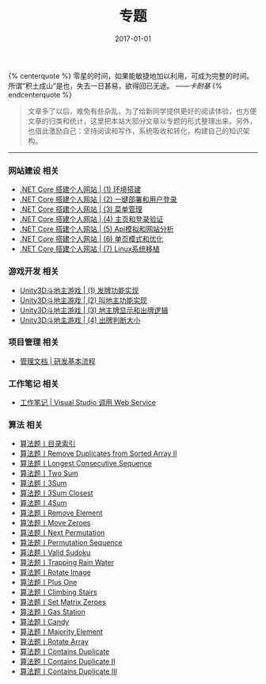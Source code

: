 ﻿---
title: 专题
date: 2017-01-01
---

{% centerquote %}
零星的时间，如果能敏捷地加以利用，可成为完整的时间。
所谓“积土成山”是也，失去一日甚易，欲得回已无途。 
*——卡耐基*
{% endcenterquote %}
>文章多了以后，难免有些杂乱。为了给新同学提供更好的阅读体验，也方便文章的归类和统计，这里把本站大部分文章以专题的形式整理出来。另外，也借此激励自己：坚持阅读和写作，系统吸收和转化，构建自己的知识架构。
---

### 网站建设 相关
- [.NET Core 搭建个人网站 | (1) 环境搭建](/posts/mywebsite/MyWebSite01/)
- [.NET Core 搭建个人网站 | (2) 一键部署和用户登录](/posts/mywebsite/MyWebSite02/)
- [.NET Core 搭建个人网站 | (3) 菜单管理](/posts/mywebsite/MyWebSite03/)
- [.NET Core 搭建个人网站 | (4) 主页和登录验证](/posts/mywebsite/MyWebSite04/)
- [.NET Core 搭建个人网站 | (5) Api模拟和网站分析](/posts/mywebsite/MyWebSite05/)
- [.NET Core 搭建个人网站 | (6) 单页模式和优化](/posts/mywebsite/MyWebSite06/)
- [.NET Core 搭建个人网站 | (7) Linux系统移植](/posts/mywebsite/MyWebSite07/)

### 游戏开发 相关
- [Unity3D斗地主游戏 | (1) 发牌功能实现](posts/chinesepoker/ChinesePoker01)
- [Unity3D斗地主游戏 | (2) 叫地主功能实现](posts/chinesepoker/ChinesePoker02)
- [Unity3D斗地主游戏 | (3) 地主牌显示和出牌逻辑](posts/chinesepoker/ChinesePoker03)
- [Unity3D斗地主游戏 | (4) 出牌判断大小](posts/chinesepoker/ChinesePoker04)

### 项目管理 相关
- [管理文档 | 研发基本流程](/posts/softwareEngineering/Development.Flow/)

### 工作笔记 相关
- [工作笔记 | Visual Studio 调用 Web Service](/posts/workdiary/WebService.With.VS/)

### 算法 相关
- [算法题丨目录索引](/posts/algorithm/)
- [算法题丨Remove Duplicates from Sorted Array II](/posts/algorithm/002.Remove.Duplicates.from.Sorted.Array.II/)
- [算法题丨Longest Consecutive Sequence](/posts/algorithm/003.Longest.Consecutive.Sequence/)
- [算法题丨Two Sum](/posts/algorithm/004.Two.Sum/)
- [算法题丨3Sum](/posts/algorithm/005.3Sum/)
- [算法题丨3Sum Closest](/posts/algorithm/006.3Sum.Closest/)
- [算法题丨4Sum](/posts/algorithm/007.4Sum/)
- [算法题丨Remove Element](/posts/algorithm/008.Remove.Element/)
- [算法题丨Move Zeroes](/posts/algorithm/009.Move.Zeroes/)
- [算法题丨Next Permutation](/posts/algorithm/010.Next.Permutation/)
- [算法题丨Permutation Sequence](/posts/algorithm/011.Permutation.Sequence/)
- [算法题丨Valid Sudoku](/posts/algorithm/012.Valid.Sudoku/)
- [算法题丨Trapping Rain Water](/posts/algorithm/013.Trapping.Rain.Water/)
- [算法题丨Rotate Image](/posts/algorithm/014.Rotate.Image/)
- [算法题丨Plus One](/posts/algorithm/015.Plus.One/)
- [算法题丨Climbing Stairs](/posts/algorithm/016.Climbing.Stairs/)
- [算法题丨Set Matrix Zeroes](/posts/algorithm/017.Set.Matrix.Zeroes/)
- [算法题丨Gas Station](/posts/algorithm/018.Gas.Station/)
- [算法题丨Candy](/posts/algorithm/019.Candy/)
- [算法题丨Majority Element](/posts/algorithm/020.Majority.Element/)
- [算法题丨Rotate Array](/posts/algorithm/021.Rotate.Array/)
- [算法题丨Contains Duplicate](/posts/algorithm/022.Contains.Duplicate/)
- [算法题丨Contains Duplicate II](/posts/algorithm/023.Contains.Duplicate.II/)
- [算法题丨Contains Duplicate III](/posts/algorithm/024.Contains.Duplicate.III/)